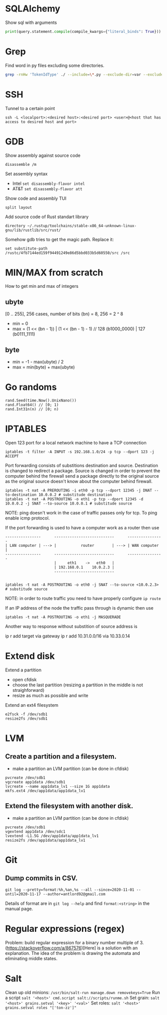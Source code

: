 # SQLAlchemy
Show sql with arguments
```python
print(query.statement.compile(compile_kwargs={"literal_binds": True}))
```

# Grep
Find word in py files excluding some directories.
```bash
grep -rnHw 'TokenIdType' ./ --include=\*.py --exclude-dir=var --exclude-dir=web --exclude-dir=.venv
```
# SSH

Tunnel to a certain point

```
ssh -L <localport>:<desired host>:<desired port> <user>@<host that has access to desired host and port>
```

# GDB

Show assembly against source code
```
disassemble /m
```

Set assembly syntax

* Intel `set disassembly-flavor intel`
* AT&T `set disassembly-flavor att`

Show code and assembly TUI
```
split layout
```

Add source code of Rust standart library
```
directory ~/.rustup/toolchains/stable-x86_64-unknown-linux-gnu/lib/rustlib/src/rust/
```

Somehow gdb tries to get the magic path. Replace it:
```
set substitute-path /rustc/4fb7144ed159f94491249e86d5bbd033b5d60550/src /src
```

# MIN/MAX from scratch

How to get min and max of integers

## ubyte

[0 .. 255], 256 cases, number of bits (bn) = 8, 256 = 2 ^ 8

* min = 0
* max = (1 << (bn - 1)) | (1 << (bn - 1) - 1) // 128 (b1000_0000) | 127 (b0111_1111)

## byte

* min = -1 - max(ubyte) / 2
* max = min(byte) + max(ubyte)

# Go randoms

```
rand.Seed(time.Now().UnixNano())
rand.Float64() // [0; 1)
rand.Int31n(n) // [0; n)
```

# IPTABLES

Open 123 port for a local network machine to have a TCP connection

```
iptables -t filter -A INPUT -s 192.168.1.0/24 -p tcp --dport 123 -j ACCEPT
```

Port forwarding consists of substitions destination and source. Destination is changed
to redirect a package.  Source is changed in order to prevent the computer behind the firewall send a package
directly to the original source as the original source doesn't know about the computer behind firewall.

```
iptables -t nat -A PREROUTING -i eth0 -p tcp --dport 12345 -j DNAT --to-destination 10.0.0.2 # substitude destination
iptables -t nat -A POSTROUTING -o eth1 -p tcp --dport 12345 -d 10.0.0.2 -j SNAT --to-source 10.0.0.1 # substitude source
```

NOTE: ping doesn't work in the case of traffic passes only for tcp. To ping enable icmp protocol.

If the port forwarding is used to have a computer work as a router then use

```
----------------      ---------------------------      ----------------
| LAN computer | ---> |           router        | ---> | WAN computer |
----------------      ---------------------------      ----------------
                      |     eth1    ->   eth0   |
                      | 192.168.0.1    10.0.2.3 |
                      ---------------------------                      


iptables -t nat -A POSTROUTING -o eth0 -j SNAT --to-source <10.0.2.3> # substitude source
```

NOTE: in order to route traffic you need to have properly configure `ip route`

If an IP address of the node the traffic pass through is dynamic then use
```
iptables -t nat -A POSTROUTING -o eth1 -j MASQUERADE
```

Another way to response without substition of source address is

ip r add target via gateway
ip r add 10.31.0.0/16 via 10.33.0.14

# Extend disk

Extend a partition

* open cfdisk
* choose the last partition (resizing a partition in the middle is not straighforward)
* resize as much as possible and write

Extend an ext4 filesystem
```
e2fsck -f /dev/sdb1
resize2fs /dev/sdb1
```

# LVM

## Create a partition and a filesystem.

* make a partition an LVM partition (can be done in cfdisk)

```
pvcreate /dev/sdb1
vgcreate app1data /dev/sdb1
lvcreate --name app1data_lv1 --size 1G app1data
mkfs.ext4 /dev/app1data/app1data_lv1
```

## Extend the filesystem with another disk.

* make a partition an LVM partition (can be done in cfdisk)
```
pvcreate /dev/sdb1
vgextend app1data /dev/sdc1
lvextend -L1.5G /dev/app1data/app1data_lv1
resize2fs /dev/app1data/app1data_lv1
```

# Git

## Dump commits in CSV.

```
git log --pretty=format:%h,%an,%s --all --since=2020-11-01 --until=2020-11-17 --author=antlord92@gmail.com
```

Details of format are in `git log --help` and find `format:<string>` in the manual page.

# Regular expressions (regex)

Problem: build regular expression for a binary number multiple of 3.
(https://stackoverflow.com/a/867576)[Here] is a solution with an explanation.
The idea of the problem is drawing the automata and eliminating middle states. 

# Salt
Clean up old minions: `/usr/bin/salt-run manage.down removekeys=True`
Run a script `salt '<host>' cmd.script salt://scripts/runme.sh`
Set grain: `salt '<host>' grains.setval '<key>' '<val>'`
Set roles: `salt '<host>' grains.setval roles "['ton-zz']"`

